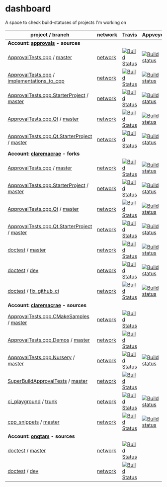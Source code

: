 <a id="top"></a>
# dashboard
A space to check build-statuses of projects I'm working on

| project / branch | network | [Travis](https://travis-ci.com/dashboard) | [Appveyor](https://ci.appveyor.com/projects) | GitHub |
|  --- | --- | --- | --- | --- |
| **Account: [approvals](https://github.com/approvals?tab=repositories) - sources** |
| [ApprovalTests.cpp](https://github.com/approvals/ApprovalTests.cpp/) / [master](https://github.com/approvals/ApprovalTests.cpp/commits/master) | [network](https://github.com/approvals/ApprovalTests.cpp/network) | [![Build Status](https://api.travis-ci.org/approvals/ApprovalTests.cpp.svg?branch=master)](https://travis-ci.org/approvals/ApprovalTests.cpp/branches) | [![Build status](https://ci.appveyor.com/api/projects/status/lf3i76ije89oihi5/branch/master?svg=true)](https://ci.appveyor.com/project/isidore/approvaltests-cpp/branch/master) | [![Build Status](https://github.com/approvals/ApprovalTests.cpp/workflows/build/badge.svg?branch=master)](https://github.com/approvals/ApprovalTests.cpp/actions?query=branch%3Amaster) |
| [ApprovalTests.cpp](https://github.com/approvals/ApprovalTests.cpp/) / [implementations_to_cpp](https://github.com/approvals/ApprovalTests.cpp/commits/implementations_to_cpp) | [network](https://github.com/approvals/ApprovalTests.cpp/network) | [![Build Status](https://api.travis-ci.org/approvals/ApprovalTests.cpp.svg?branch=implementations_to_cpp)](https://travis-ci.org/approvals/ApprovalTests.cpp/branches) | [![Build status](https://ci.appveyor.com/api/projects/status/lf3i76ije89oihi5/branch/implementations_to_cpp?svg=true)](https://ci.appveyor.com/project/isidore/approvaltests-cpp/branch/implementations_to_cpp) | [![Build Status](https://github.com/approvals/ApprovalTests.cpp/workflows/build/badge.svg?branch=implementations_to_cpp)](https://github.com/approvals/ApprovalTests.cpp/actions?query=branch%3Aimplementations_to_cpp) |
| [ApprovalTests.cpp.StarterProject](https://github.com/approvals/ApprovalTests.cpp.StarterProject/) / [master](https://github.com/approvals/ApprovalTests.cpp.StarterProject/commits/master) | [network](https://github.com/approvals/ApprovalTests.cpp.StarterProject/network) | [![Build Status](https://api.travis-ci.org/approvals/ApprovalTests.cpp.StarterProject.svg?branch=master)](https://travis-ci.org/approvals/ApprovalTests.cpp.StarterProject/branches) | [![Build status](https://ci.appveyor.com/api/projects/status/qx0546k6ii57919w/branch/master?svg=true)](https://ci.appveyor.com/project/isidore/approvaltests-cpp-starterproject/branch/master) | [![Build Status](https://github.com/approvals/ApprovalTests.cpp.StarterProject/workflows/build/badge.svg?branch=master)](https://github.com/approvals/ApprovalTests.cpp.StarterProject/actions?query=branch%3Amaster) |
| [ApprovalTests.cpp.Qt](https://github.com/approvals/ApprovalTests.cpp.Qt/) / [master](https://github.com/approvals/ApprovalTests.cpp.Qt/commits/master) | [network](https://github.com/approvals/ApprovalTests.cpp.Qt/network) | [![Build Status](https://travis-ci.com/approvals/ApprovalTests.cpp.Qt.svg?branch=master)](https://travis-ci.com/approvals/ApprovalTests.cpp.Qt/branches) | [![Build status](https://ci.appveyor.com/api/projects/status/pf8et0nk1mdajskf/branch/master?svg=true)](https://ci.appveyor.com/project/isidore/approvaltests-cpp-qt/branch/master) | [![Build Status](https://github.com/approvals/ApprovalTests.cpp.Qt/workflows/build/badge.svg?branch=master)](https://github.com/approvals/ApprovalTests.cpp.Qt/actions?query=branch%3Amaster) |
| [ApprovalTests.cpp.Qt.StarterProject](https://github.com/approvals/ApprovalTests.cpp.Qt.StarterProject/) / [master](https://github.com/approvals/ApprovalTests.cpp.Qt.StarterProject/commits/master) | [network](https://github.com/approvals/ApprovalTests.cpp.Qt.StarterProject/network) | [![Build Status](https://api.travis-ci.org/approvals/ApprovalTests.cpp.Qt.StarterProject.svg?branch=master)](https://travis-ci.org/approvals/ApprovalTests.cpp.Qt.StarterProject/branches) | [![Build status](https://ci.appveyor.com/api/projects/status/tpitsul9axlv93uk/branch/master?svg=true)](https://ci.appveyor.com/project/isidore/approvaltests-cpp-qt-starterproject/branch/master) | [![Build Status](https://github.com/approvals/ApprovalTests.cpp.Qt.StarterProject/workflows/build/badge.svg?branch=master)](https://github.com/approvals/ApprovalTests.cpp.Qt.StarterProject/actions?query=branch%3Amaster) |
| **Account: [claremacrae](https://github.com/claremacrae?tab=repositories) - forks** |
| [ApprovalTests.cpp](https://github.com/claremacrae/ApprovalTests.cpp/) / [master](https://github.com/claremacrae/ApprovalTests.cpp/commits/master) | [network](https://github.com/claremacrae/ApprovalTests.cpp/network) | [![Build Status](https://travis-ci.com/claremacrae/ApprovalTests.cpp.svg?branch=master)](https://travis-ci.com/claremacrae/ApprovalTests.cpp/branches) | [![Build status](https://ci.appveyor.com/api/projects/status/37smtsp3a694okv8/branch/master?svg=true)](https://ci.appveyor.com/project/claremacrae/approvaltests-cpp/branch/master) | [![Build Status](https://github.com/claremacrae/ApprovalTests.cpp/workflows/build/badge.svg?branch=master)](https://github.com/claremacrae/ApprovalTests.cpp/actions?query=branch%3Amaster) |
| [ApprovalTests.cpp.StarterProject](https://github.com/claremacrae/ApprovalTests.cpp.StarterProject/) / [master](https://github.com/claremacrae/ApprovalTests.cpp.StarterProject/commits/master) | [network](https://github.com/claremacrae/ApprovalTests.cpp.StarterProject/network) | [![Build Status](https://travis-ci.com/claremacrae/ApprovalTests.cpp.StarterProject.svg?branch=master)](https://travis-ci.com/claremacrae/ApprovalTests.cpp.StarterProject/branches) | [![Build status](https://ci.appveyor.com/api/projects/status/ytjgybf5r9fviifm/branch/master?svg=true)](https://ci.appveyor.com/project/claremacrae/approvaltests-cpp-starterproject/branch/master) | [![Build Status](https://github.com/claremacrae/ApprovalTests.cpp.StarterProject/workflows/build/badge.svg?branch=master)](https://github.com/claremacrae/ApprovalTests.cpp.StarterProject/actions?query=branch%3Amaster) |
| [ApprovalTests.cpp.Qt](https://github.com/claremacrae/ApprovalTests.cpp.Qt/) / [master](https://github.com/claremacrae/ApprovalTests.cpp.Qt/commits/master) | [network](https://github.com/claremacrae/ApprovalTests.cpp.Qt/network) | [![Build Status](https://travis-ci.com/claremacrae/ApprovalTests.cpp.Qt.svg?branch=master)](https://travis-ci.com/claremacrae/ApprovalTests.cpp.Qt/branches) | [![Build status](https://ci.appveyor.com/api/projects/status/g60qbttap7m5nul2/branch/master?svg=true)](https://ci.appveyor.com/project/claremacrae/approvaltests-cpp-qt/branch/master) | [![Build Status](https://github.com/claremacrae/ApprovalTests.cpp.Qt/workflows/build/badge.svg?branch=master)](https://github.com/claremacrae/ApprovalTests.cpp.Qt/actions?query=branch%3Amaster) |
| [ApprovalTests.cpp.Qt.StarterProject](https://github.com/claremacrae/ApprovalTests.cpp.Qt.StarterProject/) / [master](https://github.com/claremacrae/ApprovalTests.cpp.Qt.StarterProject/commits/master) | [network](https://github.com/claremacrae/ApprovalTests.cpp.Qt.StarterProject/network) | [![Build Status](https://travis-ci.com/claremacrae/ApprovalTests.cpp.Qt.StarterProject.svg?branch=master)](https://travis-ci.com/claremacrae/ApprovalTests.cpp.Qt.StarterProject/branches) | [![Build status](https://ci.appveyor.com/api/projects/status/xe2iwuto0sc342a7/branch/master?svg=true)](https://ci.appveyor.com/project/claremacrae/approvaltests-cpp-qt-starterproject/branch/master) | [![Build Status](https://github.com/claremacrae/ApprovalTests.cpp.Qt.StarterProject/workflows/build/badge.svg?branch=master)](https://github.com/claremacrae/ApprovalTests.cpp.Qt.StarterProject/actions?query=branch%3Amaster) |
| [doctest](https://github.com/claremacrae/doctest/) / [master](https://github.com/claremacrae/doctest/commits/master) | [network](https://github.com/claremacrae/doctest/network) | [![Build Status](https://travis-ci.com/claremacrae/doctest.svg?branch=master)](https://travis-ci.com/claremacrae/doctest/branches) | [![Build status](https://ci.appveyor.com/api/projects/status/y3ylbpuv79souy6e/branch/master?svg=true)](https://ci.appveyor.com/project/claremacrae/doctest/branch/master) | [![Build Status](https://github.com/claremacrae/doctest/workflows/CI/badge.svg?branch=master)](https://github.com/claremacrae/doctest/actions?query=branch%3Amaster) |
| [doctest](https://github.com/claremacrae/doctest/) / [dev](https://github.com/claremacrae/doctest/commits/dev) | [network](https://github.com/claremacrae/doctest/network) | [![Build Status](https://travis-ci.com/claremacrae/doctest.svg?branch=dev)](https://travis-ci.com/claremacrae/doctest/branches) | [![Build status](https://ci.appveyor.com/api/projects/status/y3ylbpuv79souy6e/branch/dev?svg=true)](https://ci.appveyor.com/project/claremacrae/doctest/branch/dev) | [![Build Status](https://github.com/claremacrae/doctest/workflows/CI/badge.svg?branch=dev)](https://github.com/claremacrae/doctest/actions?query=branch%3Adev) |
| [doctest](https://github.com/claremacrae/doctest/) / [fix_github_ci](https://github.com/claremacrae/doctest/commits/fix_github_ci) | [network](https://github.com/claremacrae/doctest/network) | [![Build Status](https://travis-ci.com/claremacrae/doctest.svg?branch=fix_github_ci)](https://travis-ci.com/claremacrae/doctest/branches) | [![Build status](https://ci.appveyor.com/api/projects/status/y3ylbpuv79souy6e/branch/fix_github_ci?svg=true)](https://ci.appveyor.com/project/claremacrae/doctest/branch/fix_github_ci) | [![Build Status](https://github.com/claremacrae/doctest/workflows/CI/badge.svg?branch=fix_github_ci)](https://github.com/claremacrae/doctest/actions?query=branch%3Afix_github_ci) |
| **Account: [claremacrae](https://github.com/claremacrae?tab=repositories) - sources** |
| [ApprovalTests.cpp.CMakeSamples](https://github.com/claremacrae/ApprovalTests.cpp.CMakeSamples/) / [master](https://github.com/claremacrae/ApprovalTests.cpp.CMakeSamples/commits/master) | [network](https://github.com/claremacrae/ApprovalTests.cpp.CMakeSamples/network) | [![Build Status](https://travis-ci.com/claremacrae/ApprovalTests.cpp.CMakeSamples.svg?branch=master)](https://travis-ci.com/claremacrae/ApprovalTests.cpp.CMakeSamples/branches) | ` ` | [![Build Status](https://github.com/claremacrae/ApprovalTests.cpp.CMakeSamples/workflows/build/badge.svg?branch=master)](https://github.com/claremacrae/ApprovalTests.cpp.CMakeSamples/actions?query=branch%3Amaster) |
| [ApprovalTests.cpp.Demos](https://github.com/claremacrae/ApprovalTests.cpp.Demos/) / [master](https://github.com/claremacrae/ApprovalTests.cpp.Demos/commits/master) | [network](https://github.com/claremacrae/ApprovalTests.cpp.Demos/network) | [![Build Status](https://travis-ci.com/claremacrae/ApprovalTests.cpp.Demos.svg?branch=master)](https://travis-ci.com/claremacrae/ApprovalTests.cpp.Demos/branches) | ` ` | [![Build Status](https://github.com/claremacrae/ApprovalTests.cpp.Demos/workflows/build/badge.svg?branch=master)](https://github.com/claremacrae/ApprovalTests.cpp.Demos/actions?query=branch%3Amaster) |
| [ApprovalTests.cpp.Nursery](https://github.com/claremacrae/ApprovalTests.cpp.Nursery/) / [master](https://github.com/claremacrae/ApprovalTests.cpp.Nursery/commits/master) | [network](https://github.com/claremacrae/ApprovalTests.cpp.Nursery/network) | [![Build Status](https://travis-ci.com/claremacrae/ApprovalTests.cpp.Nursery.svg?branch=master)](https://travis-ci.com/claremacrae/ApprovalTests.cpp.Nursery/branches) | [![Build status](https://ci.appveyor.com/api/projects/status/iqtnpa83t13os98v/branch/master?svg=true)](https://ci.appveyor.com/project/claremacrae/approvaltests-cpp-nursery/branch/master) | [![Build Status](https://github.com/claremacrae/ApprovalTests.cpp.Nursery/workflows/build/badge.svg?branch=master)](https://github.com/claremacrae/ApprovalTests.cpp.Nursery/actions?query=branch%3Amaster) |
| [SuperBuildApprovalTests](https://github.com/claremacrae/SuperBuildApprovalTests/) / [master](https://github.com/claremacrae/SuperBuildApprovalTests/commits/master) | [network](https://github.com/claremacrae/SuperBuildApprovalTests/network) | [![Build Status](https://travis-ci.com/claremacrae/SuperBuildApprovalTests.svg?branch=master)](https://travis-ci.com/claremacrae/SuperBuildApprovalTests/branches) | ` ` | [![Build Status](https://github.com/claremacrae/SuperBuildApprovalTests/workflows/build/badge.svg?branch=master)](https://github.com/claremacrae/SuperBuildApprovalTests/actions?query=branch%3Amaster) |
| [ci_playground](https://github.com/claremacrae/ci_playground/) / [trunk](https://github.com/claremacrae/ci_playground/commits/trunk) | [network](https://github.com/claremacrae/ci_playground/network) | [![Build Status](https://travis-ci.com/claremacrae/ci_playground.svg?branch=trunk)](https://travis-ci.com/claremacrae/ci_playground/branches) | [![Build status](https://ci.appveyor.com/api/projects/status/cbksrgvypq5vksy2/branch/trunk?svg=true)](https://ci.appveyor.com/project/claremacrae/ci-playground/branch/trunk) | [![Build Status](https://github.com/claremacrae/ci_playground/workflows/build/badge.svg?branch=trunk)](https://github.com/claremacrae/ci_playground/actions?query=branch%3Atrunk) |
| [cpp_snippets](https://github.com/claremacrae/cpp_snippets/) / [master](https://github.com/claremacrae/cpp_snippets/commits/master) | [network](https://github.com/claremacrae/cpp_snippets/network) | [![Build Status](https://travis-ci.com/claremacrae/cpp_snippets.svg?branch=master)](https://travis-ci.com/claremacrae/cpp_snippets/branches) | [![Build status](https://ci.appveyor.com/api/projects/status/hqf8xh615dyp3u4l/branch/master?svg=true)](https://ci.appveyor.com/project/claremacrae/cpp-snippets/branch/master) | [![Build Status](https://github.com/claremacrae/cpp_snippets/workflows/build/badge.svg?branch=master)](https://github.com/claremacrae/cpp_snippets/actions?query=branch%3Amaster) |
| **Account: [onqtam](https://github.com/onqtam?tab=repositories) - sources** |
| [doctest](https://github.com/onqtam/doctest/) / [master](https://github.com/onqtam/doctest/commits/master) | [network](https://github.com/onqtam/doctest/network) | [![Build Status](https://api.travis-ci.org/onqtam/doctest.svg?branch=master)](https://travis-ci.org/onqtam/doctest/branches) | ` ` | [![Build Status](https://github.com/onqtam/doctest/workflows/CI/badge.svg?branch=master)](https://github.com/onqtam/doctest/actions?query=branch%3Amaster) |
| [doctest](https://github.com/onqtam/doctest/) / [dev](https://github.com/onqtam/doctest/commits/dev) | [network](https://github.com/onqtam/doctest/network) | [![Build Status](https://api.travis-ci.org/onqtam/doctest.svg?branch=dev)](https://travis-ci.org/onqtam/doctest/branches) | ` ` | [![Build Status](https://github.com/onqtam/doctest/workflows/CI/badge.svg?branch=dev)](https://github.com/onqtam/doctest/actions?query=branch%3Adev) |
